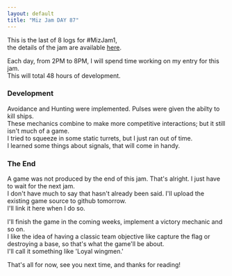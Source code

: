 ```yaml
---
layout: default
title: "Miz Jam DAY 87"
---
```

This is the last of 8 logs for #MizJam1,  
the details of the jam are available [here](https://itch.io/jam/miz-jam-1).

Each day, from 2PM to 8PM, I will spend time working on my entry for this jam.  
This will total 48 hours of development.

### Development
Avoidance and Hunting were implemented. Pulses were given the abilty to kill ships.  
These mechanics combine to make more competitive interactions; but it still isn't much of a game.  
I tried to squeeze in some static turrets, but I just ran out of time.  
I learned some things about signals, that will come in handy.

### The End
A game was not produced by the end of this jam. That's alright. I just have to wait for the next jam.  
I don't have much to say that hasn't already been said. I'll upload the existing game source to github tomorrow.  
I'll link it here when I do so.

I'll finish the game in the coming weeks, implement a victory mechanic and so on.  
I like the idea of having a classic team objective like capture the flag or destroying a base, so that's what the game'll be about.  
I'll call it something like 'Loyal wingmen.'  

That's all for now, see you next time, and thanks for reading!